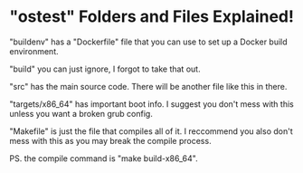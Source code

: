 # "ostest" Folders and Files Explained!

"buildenv" has a "Dockerfile" file that you can use to set up a Docker build environment.

"build" you can just ignore, I forgot to take that out.

"src" has the main source code. There will be another file like this in there.

"targets/x86_64" has important boot info. I suggest you don't mess with this unless you want a broken grub config.

"Makefile" is just the file that compiles all of it. I reccommend you also don't mess with this as you may break the compile process.

PS. the compile command is "make build-x86_64".
